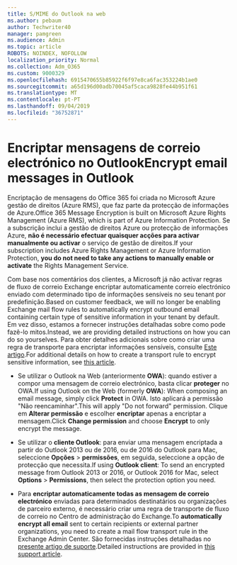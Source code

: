 ```yaml
---
title: S/MIME do Outlook na web
ms.author: pebaum
author: Techwriter40
manager: pamgreen
ms.audience: Admin
ms.topic: article
ROBOTS: NOINDEX, NOFOLLOW
localization_priority: Normal
ms.collection: Adm_O365
ms.custom: 9000329
ms.openlocfilehash: 6915470655b85922f6f97e8ca6fac353224b1ae0
ms.sourcegitcommit: a65d196d00adb70045af5caca9828fe44b951f61
ms.translationtype: MT
ms.contentlocale: pt-PT
ms.lasthandoff: 09/04/2019
ms.locfileid: "36752871"
---
```

# <a name="encrypt-email-messages-in-outlook"></a><span data-ttu-id="3dace-102">Encriptar mensagens de correio electrónico no Outlook</span><span class="sxs-lookup"><span data-stu-id="3dace-102">Encrypt email messages in Outlook</span></span>

<span data-ttu-id="3dace-103">Encriptação de mensagens do Office 365 foi criada no Microsoft Azure gestão de direitos (Azure RMS), que faz parte da protecção de informações de Azure.</span><span class="sxs-lookup"><span data-stu-id="3dace-103">Office 365 Message Encryption is built on Microsoft Azure Rights Management (Azure RMS), which is part of Azure Information Protection.</span></span> <span data-ttu-id="3dace-104">Se a subscrição inclui a gestão de direitos Azure ou protecção de informações Azure, **não é necessário efectuar quaisquer acções para activar manualmente ou activar** o serviço de gestão de direitos.</span><span class="sxs-lookup"><span data-stu-id="3dace-104">If your subscription includes Azure Rights Management or Azure Information Protection, **you do not need to take any actions to manually enable or activate** the Rights Management Service.</span></span>

<span data-ttu-id="3dace-105">Com base nos comentários dos clientes, a Microsoft já não activar regras de fluxo de correio Exchange encriptar automaticamente correio electrónico enviado com determinado tipo de informações sensíveis no seu tenant por predefinição.</span><span class="sxs-lookup"><span data-stu-id="3dace-105">Based on customer feedback, we will no longer be enabling Exchange mail flow rules to automatically encrypt outbound email containing certain type of sensitive information in your tenant by default.</span></span> <span data-ttu-id="3dace-106">Em vez disso, estamos a fornecer instruções detalhadas sobre como pode fazê-lo mitos.</span><span class="sxs-lookup"><span data-stu-id="3dace-106">Instead, we are providing detailed instructions on how you can do so yourselves.</span></span> <span data-ttu-id="3dace-107">Para obter detalhes adicionais sobre como criar uma regra de transporte para encriptar informações sensíveis, consulte [Este artigo](https://aka.ms/OmeEtr).</span><span class="sxs-lookup"><span data-stu-id="3dace-107">For additional details on how to create a transport rule to encrypt sensitive information, see [this article](https://aka.ms/OmeEtr).</span></span>

- <span data-ttu-id="3dace-108">Se utilizar o Outlook na Web (anteriormente **OWA**): quando estiver a compor uma mensagem de correio electrónico, basta clicar **proteger** no OWA.</span><span class="sxs-lookup"><span data-stu-id="3dace-108">If using Outlook on the Web (formerly **OWA**): When composing an email message, simply click **Protect** in OWA.</span></span> <span data-ttu-id="3dace-109">Isto aplicará a permissão "Não reencaminhar".</span><span class="sxs-lookup"><span data-stu-id="3dace-109">This will apply "Do not forward" permission.</span></span> <span data-ttu-id="3dace-110">Clique em **Alterar permissão** e escolher **encriptar** apenas a encriptar a mensagem.</span><span class="sxs-lookup"><span data-stu-id="3dace-110">Click **Change permission** and choose **Encrypt** to only encrypt the message.</span></span>

- <span data-ttu-id="3dace-111">Se utilizar o **cliente Outlook**: para enviar uma mensagem encriptada a partir do Outlook 2013 ou de 2016, ou de 2016 do Outlook para Mac, seleccione **Opções** > **permissões**, em seguida, seleccione a opção de protecção que necessita.</span><span class="sxs-lookup"><span data-stu-id="3dace-111">If using **Outlook client**: To send an encrypted message from Outlook 2013 or 2016, or Outlook 2016 for Mac, select **Options** > **Permissions**, then select the protection option you need.</span></span>

- <span data-ttu-id="3dace-112">Para **encriptar automaticamente todas as mensagem de correio electrónico** enviadas para determinados destinatários ou organizações de parceiro externo, é necessário criar uma regra de transporte de fluxo de correio no Centro de administração do Exchange.</span><span class="sxs-lookup"><span data-stu-id="3dace-112">To **automatically encrypt all email** sent to certain recipients or external partner organizations, you need to create a mail flow transport rule in the Exchange Admin Center.</span></span> <span data-ttu-id="3dace-113">São fornecidas instruções detalhadas no [presente artigo de suporte](https://docs.microsoft.com/office365/securitycompliance/define-mail-flow-rules-to-encrypt-email#create-a-mail-flow-rule-to-encrypt-email-messages-with-the-new-ome-capabilities).</span><span class="sxs-lookup"><span data-stu-id="3dace-113">Detailed instructions are provided in [this support article](https://docs.microsoft.com/office365/securitycompliance/define-mail-flow-rules-to-encrypt-email#create-a-mail-flow-rule-to-encrypt-email-messages-with-the-new-ome-capabilities).</span></span>

